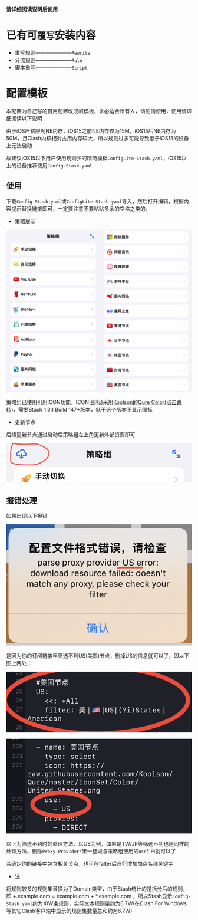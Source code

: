 **请详细阅读说明后使用**

已有可`覆写`安装内容
==
- 重写规则———————`Rewrite`
- 分流规则———————`Rule`
- 脚本重写———————`Script`

配置模板
===

本配置为自己写的自用配置改成的模板，未必适合所有人，请酌情使用，使用请详细阅读以下说明

由于iOS严格限制NE内存，iOS15之前NE内存仅为15M，iOS15后NE内存为50M，且Clash内核相对占用内存较大，所以规则过多可能导致低于iOS15的设备上无法启动

故建议iOS15以下用户使用规则少的精简模板`ConfigLite-Stash.yaml`，iOS15以上的设备推荐使用`Config-Stash.yaml`

使用
---
下载`Config-Stash.yaml`或`ConfigLite-Stash.yaml`导入，然后打开编辑，根据内容提示替换链接即可，一定要注意不要粘贴多余的空格之类的。

- 策略展示

![](https://raw.githubusercontent.com/Infatuation-Fei/explain/main/Picture/celve.jpg)

策略组已使用引用ICON功能，ICON(图标)采用[Koolson的Qure Color(点击跳转)](https://github.com/Koolson/Qure/tree/master/IconSet/Color)，需要Stash 1.3.1 Build 147+版本，低于这个版本不显示图标

- 更新节点

后续更新节点通过启动后策略组左上角更新外部资源即可

![](https://raw.githubusercontent.com/Infatuation-Fei/explain/main/Picture/Config1.jpg)

报错处理
----
如果出现以下报错

![](https://raw.githubusercontent.com/Infatuation-Fei/explain/main/Picture/%E7%AD%9B%E9%80%89%E9%94%99%E8%AF%AF.png)

是因为你的订阅链接里筛选不到US(美国)节点，删掉US的信息就可以了，即以下图上两处：

![](https://raw.githubusercontent.com/Infatuation-Fei/explain/main/Picture/%E7%AD%9B%E9%80%89%E5%88%A0%E9%99%A4.png)

![](https://raw.githubusercontent.com/Infatuation-Fei/explain/main/Picture/%E7%AD%9B%E9%80%89%E5%88%A0%E9%99%A41.png)

以上为筛选不到时的处理方法，以US为例，如果是TW/JP等筛选不到也是同样的处理方法，删除`Proxy-Providers`里一整段与策略组使用的`use引用`就可以了

若确定你的链接中包含相关节点，也可在falter后自行增加加点名称关键字

- 注
 
将规则较多的规则集替换为了Domain类型，由于Stash统计的是拆分后的规则，即 +.example.com = example.com + *.example.com ，所以Stash显示`Config-Stash.yaml`约为10W条规则，实际文本规则量约为6.7W(在Clash For Windows等其它Clash客户端中显示的规则集数量总和约为6.7W)
